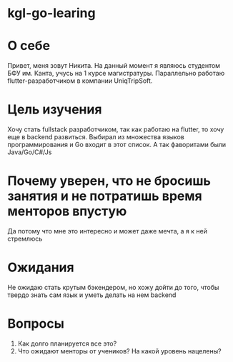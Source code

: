 # kgl-go-learing

# О себе
Привет, меня зовут Никита. На данный момент я являюсь студентом БФУ им. Канта, учусь на 1 курсе магистратуры. Параллельно работаю flutter-разработчиком в компании UniqTripSoft. 

# Цель изучения
Хочу стать fullstack разработчиком, так как работаю на flutter, то хочу еще в backend развиться. Выбирал из множества языков программирования и Go входит в этот список. А так фаворитами были Java/Go/C#/Js

# Почему уверен, что не бросишь занятия и не потратишь время менторов впустую
Да потому что мне это интересно и может даже мечта, а я к ней стремлюсь

# Ожидания
Не ожидаю стать крутым бэкендером, но хожу дойти до того, чтобы твердо знать сам язык и уметь делать на нем backend

# Вопросы
1) Как долго планируется все это?
2) Что ожидают менторы от учеников? На какой уровень нацелены?
